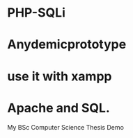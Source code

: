 # PHP-SQLi
# Anydemicprototype
# use it with xampp 
# Apache and SQL.
My BSc Computer Science Thesis Demo
